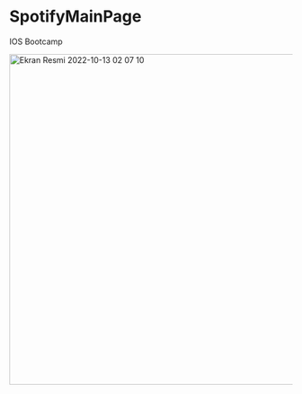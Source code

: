 # SpotifyMainPage
 IOS Bootcamp


<img width="588" alt="Ekran Resmi 2022-10-13 02 07 10" src="https://user-images.githubusercontent.com/65489789/195464200-19eb9c7d-68e6-4fa8-9f75-2bdc2062bc7a.png">
